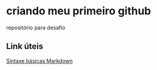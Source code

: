 # criando meu primeiro github
repositório para desafio

## Link úteis

[Sintaxe básicas Markdown](https://www.markdownguide.org/basic-syntax/)
